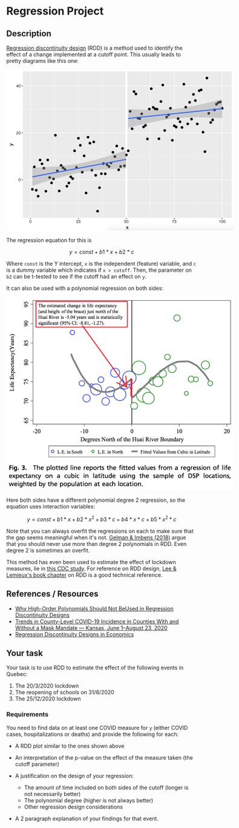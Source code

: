# Regression Project

## Description

[Regression discontinuity design](https://en.wikipedia.org/wiki/Regression_discontinuity_design) (RDD) is a method used to identify the effect of a change implemented at a cutoff point. This usually leads to pretty diagrams like this one:

<img src="./assets/rdd1.png" style="max-width: 600px"/>

The regression equation for this is

$$y = const + b1 * x + b2 * c$$

Where `const` is the Y intercept, `x` is the independent (feature) variable, and `c` is a dummy variable which indicates if `x > cutoff`. Then, the parameter on `b2` can be t-tested to see if the cutoff had an effect on `y`.

It can also be used with a polynomial regression on both sides:

<img src="./assets/rdd2.png" style="max-width: 600px"/>

Here both sides have a different polynomial degree 2 regression, so the equation uses interaction variables:

$$y = const + b1 * x + b2 * x^2 + b3 * c + b4 * x * c + b5 * x^2 * c$$

Note that you can always overfit the regressions on each to make sure that the gap seems meaningful when it's not. [Gelman & Imbens (2018)](./resources/2018_gelman_jbes.pdf) argue that you should never use more than degree 2 polynomials in RDD. Even degree 2 is sometimes an overfit.

This method has even been used to estimate the effect of lockdown measures, lie in [this CDC study](https://www.cdc.gov/mmwr/volumes/69/wr/mm6947e2.htm?s_cid=mm6947e2_w). For reference on RDD design, [Lee & Lemieux's book chapter](./resources/RDDEconomics.pdf) on RDD is a good technical reference.


## References / Resources

- [Why High-Order Polynomials Should Not BeUsed in Regression Discontinuity Designs](./resources/2018_gelman_jbes.pdf)
- [Trends in County-Level COVID-19 Incidence in Counties With and Without a Mask Mandate — Kansas, June 1–August 23, 2020](https://www.cdc.gov/mmwr/volumes/69/wr/mm6947e2.htm?s_cid=mm6947e2_w)
- [Regression Discontinuity Designs in Economics](./resources/RDDEconomics.pdf)

## Your task

Your task is to use RDD to estimate the effect of the following events in Quebec:

1. The 20/3/2020 lockdown
2. The reopening of schools on 31/8/2020
3. The 25/12/2020 lockdown

### Requirements

You need to find data on at least one COVID measure for `y` (either COVID cases, hospitalizations or deaths) and provide the following for each:

- A RDD plot similar to the ones shown above
- An interpretation of the p-value on the effect of the measure taken (the cutoff parameter)
- A justification on the design of your regression:

  - The amount of time included on both sides of the cutoff (longer is not necessarily better)
  - The polynomial degree (higher is not always better)
  - Other regression design considerations

- A 2 paragraph explanation of your findings for that event.
